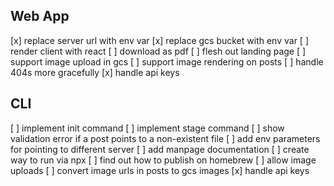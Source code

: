 ## Web App

[x] replace server url with env var
[x] replace gcs bucket with env var
[ ] render client with react
[ ] download as pdf
[ ] flesh out landing page
[ ] support image upload in gcs
[ ] support image rendering on posts
[ ] handle 404s more gracefully
[x] handle api keys

## CLI

[ ] implement init command
[ ] implement stage command
[ ] show validation error if a post points to a non-existent file
[ ] add env parameters for pointing to different server
[ ] add manpage documentation
[ ] create way to run via npx
[ ] find out how to publish on homebrew
[ ] allow image uploads
[ ] convert image urls in posts to gcs images
[x] handle api keys
